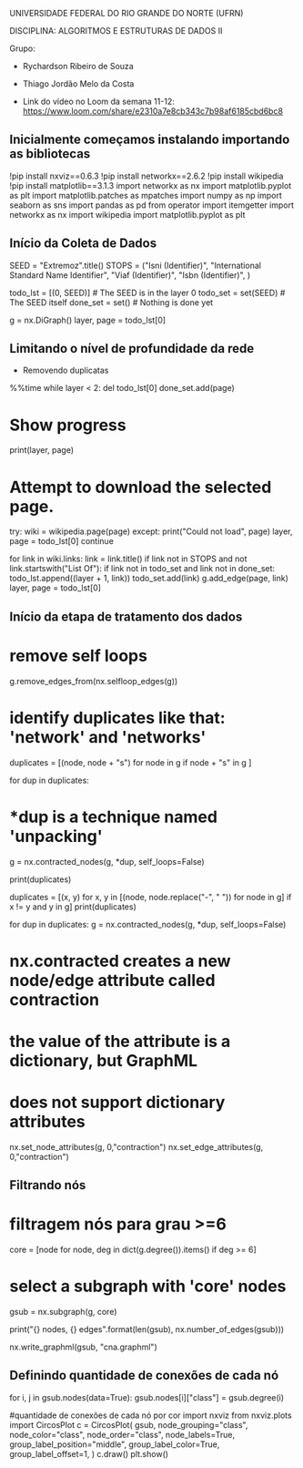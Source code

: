 UNIVERSIDADE FEDERAL DO RIO GRANDE DO NORTE (UFRN)

DISCIPLINA: ALGORITMOS E ESTRUTURAS DE DADOS II

Grupo: 
- Rychardson Ribeiro de Souza
- Thiago Jordão Melo da Costa

- Link do vídeo no Loom da semana 11-12: https://www.loom.com/share/e2310a7e8cb343c7b98af6185cbd6bc8

## Inicialmente começamos instalando importando as bibliotecas ##


!pip install nxviz==0.6.3
!pip install networkx==2.6.2
!pip install wikipedia
!pip install matplotlib==3.1.3
import networkx as nx
import matplotlib.pyplot as plt
import matplotlib.patches as mpatches
import numpy as np
import seaborn as sns
import pandas as pd
from operator import itemgetter
import networkx as nx
import wikipedia
import matplotlib.pyplot as plt

## Início da Coleta de Dados ##

SEED = "Extremoz".title()
STOPS = ("Isni (Identifier)",
         "International Standard Name Identifier",
         "Viaf (Identifier)",
         "Isbn (Identifier)",
         )
     

todo_lst = [(0, SEED)] # The SEED is in the layer 0
todo_set = set(SEED) # The SEED itself
done_set = set() # Nothing is done yet
     

g = nx.DiGraph()
layer, page = todo_lst[0]

## Limitando o nível de profundidade da rede ##
- Removendo duplicatas
  
%%time
while layer < 2:
  del todo_lst[0]
  done_set.add(page)

  # Show progress
  print(layer, page)

  # Attempt to download the selected page.
  try:
    wiki = wikipedia.page(page)
  except:
    print("Could not load", page)
    layer, page = todo_lst[0]
    continue

  for link in wiki.links:
    link = link.title()
    if link not in STOPS and not link.startswith("List Of"):
      if link not in todo_set and link not in done_set:
        todo_lst.append((layer + 1, link))
        todo_set.add(link)
      g.add_edge(page, link)
  layer, page = todo_lst[0]


  ## Início da etapa de tratamento dos dados ##

  # remove self loops
g.remove_edges_from(nx.selfloop_edges(g))

# identify duplicates like that: 'network' and 'networks'
duplicates = [(node, node + "s")
              for node in g if node + "s" in g
             ]

for dup in duplicates:
  # *dup is a technique named 'unpacking'
  g = nx.contracted_nodes(g, *dup, self_loops=False)

print(duplicates)

duplicates = [(x, y) for x, y in
              [(node, node.replace("-", " ")) for node in g]
                if x != y and y in g]
print(duplicates)

for dup in duplicates:
  g = nx.contracted_nodes(g, *dup, self_loops=False)

# nx.contracted creates a new node/edge attribute called contraction
# the value of the attribute is a dictionary, but GraphML
# does not support dictionary attributes
nx.set_node_attributes(g, 0,"contraction")
nx.set_edge_attributes(g, 0,"contraction")

## Filtrando nós ##
# filtragem nós para grau >=6
core = [node for node, deg in dict(g.degree()).items() if deg >= 6]

# select a subgraph with 'core' nodes
gsub = nx.subgraph(g, core)

print("{} nodes, {} edges".format(len(gsub), nx.number_of_edges(gsub)))

nx.write_graphml(gsub, "cna.graphml")

## Definindo quantidade de conexões de cada nó ##

for i, j in gsub.nodes(data=True):
  gsub.nodes[i]["class"] = gsub.degree(i)
     

#quantidade de conexões de cada nó por cor
import nxviz
from nxviz.plots import CircosPlot
c = CircosPlot(
    gsub,
    node_grouping="class",
    node_color="class",
    node_order="class",
    node_labels=True,
    group_label_position="middle",
    group_label_color=True,
    group_label_offset=1,
)
c.draw()
plt.show()



     


